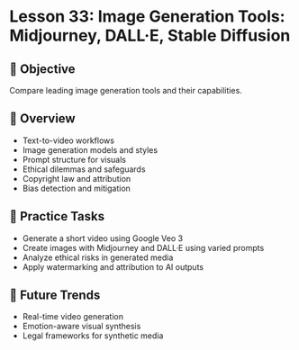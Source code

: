 # Lesson 33: Image Generation Tools: Midjourney, DALL·E, Stable Diffusion

## 🎯 Objective

Compare leading image generation tools and their capabilities.

## 🧠 Overview

- Text-to-video workflows
- Image generation models and styles
- Prompt structure for visuals
- Ethical dilemmas and safeguards
- Copyright law and attribution
- Bias detection and mitigation

## 🧪 Practice Tasks

- Generate a short video using Google Veo 3
- Create images with Midjourney and DALL·E using varied prompts
- Analyze ethical risks in generated media
- Apply watermarking and attribution to AI outputs

## 🔮 Future Trends

- Real-time video generation
- Emotion-aware visual synthesis
- Legal frameworks for synthetic media
